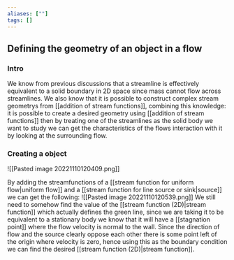 ```yaml
---
aliases: [""]
tags: []
---
```


## Defining the geometry of an object in a flow
### Intro
We know from previous discussions that a streamline is effectively equivalent to a solid boundary in 2D space since mass cannot flow across streamlines. We also know that it is possible to construct complex stream geometrys from [[addition of stream functions]], combining this knowledge: it is possible to create a desired geometry using [[addition of stream functions]] then by treating one of the streamlines as the solid body we want to study we can get the characteristics of the flows interaction with it by looking at the surrounding flow.

### Creating a object

![[Pasted image 20221110120409.png]]

By adding the streamfunctions of a [[stream function for uniform flow|uniform flow]] and a [[stream function for line source or sink|source]] we can get the following:
![[Pasted image 20221110120539.png]]
We still need to somehow find the value of the [[stream function (2D)|stream function]] which actually defines the green line, since we are taking it to be equivalent to a stationary body we know that it will have a [[stagnation point]] where the flow velocity is normal to the wall. Since the direction of flow and the source clearly oppose each other there is some point left of the origin where velocity is zero, hence using this as the boundary condition we can find the desired [[stream function (2D)|stream function]].

